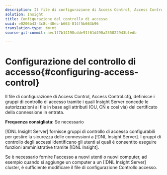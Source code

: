 ```yaml
---
description: Il file di configurazione di Access Control, Access Control.cfg, definisce i gruppi di controllo di accesso tramite i quali Insight Server concede le autorizzazioni ai file in base agli attributi (OU, CN e così via) del certificato della connessione in entrata.
solution: Insight
title: Configurazione del controllo di accesso
uuid: e0206b43-3c8c-48ec-b663-814f5b663b96
translation-type: tm+mt
source-git-commit: aec1f7b14198cdde91f61d490a235022943bfedb

---
```



# Configurazione del controllo di accesso{#configuring-access-control}

Il file di configurazione di Access Control, Access Control.cfg, definisce i gruppi di controllo di accesso tramite i quali Insight Server concede le autorizzazioni ai file in base agli attributi (OU, CN e così via) del certificato della connessione in entrata.

**Frequenza consigliata:** Se necessario

[!DNL Insight Server] fornisce gruppi di controllo di accesso configurabili per gestire la sicurezza delle connessioni a [!DNL Insight Server]. I gruppi di controllo degli accessi identificano gli utenti ai quali è consentito eseguire funzioni amministrative tramite [!DNL Insight].

Se è necessario fornire l&#39;accesso a nuovi utenti o nuovi computer, ad esempio quando si aggiunge un computer a un [!DNL Insight Server] cluster, è sufficiente modificare il file di configurazione Controllo accesso.
